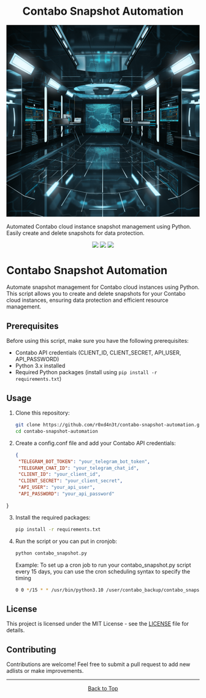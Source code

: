 <a id="top"></a>

#

<h1 align="center">
Contabo Snapshot Automation
</h1>

<p align="center"> 
  <kbd>
<img src="https://raw.githubusercontent.com/r0xd4n3t/contabo-snapshot-automation/main/img/contabo.png"></img>
  </kbd>
</p>
Automated Contabo cloud instance snapshot management using Python. Easily create and delete snapshots for data protection.

<p align="center">
<img src="https://img.shields.io/github/last-commit/r0xd4n3t/contabo-snapshot-automation?style=flat">
<img src="https://img.shields.io/github/stars/r0xd4n3t/contabo-snapshot-automation?color=brightgreen">
<img src="https://img.shields.io/github/forks/r0xd4n3t/contabo-snapshot-automation?color=brightgreen">
</p>

# Contabo Snapshot Automation

Automate snapshot management for Contabo cloud instances using Python. This script allows you to create and delete snapshots for your Contabo cloud instances, ensuring data protection and efficient resource management.

## Prerequisites

Before using this script, make sure you have the following prerequisites:

- Contabo API credentials (CLIENT_ID, CLIENT_SECRET, API_USER, API_PASSWORD)
- Python 3.x installed
- Required Python packages (install using `pip install -r requirements.txt`)

## Usage

1. Clone this repository:

   ```bash
   git clone https://github.com/r0xd4n3t/contabo-snapshot-automation.git
   cd contabo-snapshot-automation

2. Create a config.conf file and add your Contabo API credentials:
   ```json
   {
    "TELEGRAM_BOT_TOKEN": "your_telegram_bot_token",
    "TELEGRAM_CHAT_ID": "your_telegram_chat_id",
    "CLIENT_ID": "your_client_id",
    "CLIENT_SECRET": "your_client_secret",
    "API_USER": "your_api_user",
    "API_PASSWORD": "your_api_password"
}

3. Install the required packages:
   ```bash
   pip install -r requirements.txt

4. Run the script or you can put in cronjob:
   ```bash
   python contabo_snapshot.py
   ```
   Example: To set up a cron job to run your contabo_snapshot.py script every 15 days, you can use the cron scheduling syntax to specify the timing
   ```bash
   0 0 */15 * * /usr/bin/python3.10 /user/contabo_backup/contabo_snapshot.py
   ```

## License

This project is licensed under the MIT License - see the [LICENSE](LICENSE) file for details.

## Contributing

Contributions are welcome! Feel free to submit a pull request to add new adlists or make improvements.

---


<p align="center"><a href=#top>Back to Top</a></p>

